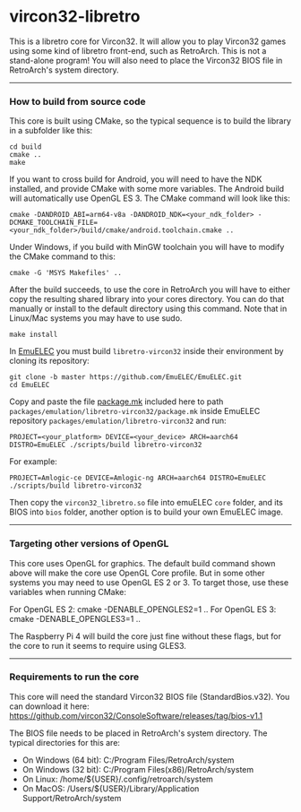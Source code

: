 # vircon32-libretro

This is a libretro core for Vircon32. It will allow you to play Vircon32 games using some kind of libretro front-end, such as RetroArch. This is not a stand-alone program! You will also need to place the Vircon32 BIOS file in RetroArch's system directory.

----------------------------------
### How to build from source code

This core is built using CMake, so the typical sequence is to build the library in a subfolder like this:

```
cd build
cmake ..
make
```

If you want to cross build for Android, you will need to have the NDK installed, and provide CMake with some more variables. The Android build will automatically use OpenGL ES 3. The CMake command will look like this:

```
cmake -DANDROID_ABI=arm64-v8a -DANDROID_NDK=<your_ndk_folder> -DCMAKE_TOOLCHAIN_FILE=<your_ndk_folder>/build/cmake/android.toolchain.cmake ..
```

Under Windows, if you build with MinGW toolchain you will have to modify the CMake command to this:

```
cmake -G 'MSYS Makefiles' ..
```

After the build succeeds, to use the core in RetroArch you will have to either copy the resulting shared library into your cores directory. You can do that manually or install to the default directory using this command. Note that in Linux/Mac systems you may have to use sudo.

```
make install
```

In [EmuELEC](https://github.com/EmuELEC/EmuELEC) you must build `libretro-vircon32` inside their environment by cloning its repository:

```
git clone -b master https://github.com/EmuELEC/EmuELEC.git
cd EmuELEC
```

Copy and paste the file [package.mk](emuelec/package.mk) included here to path `packages/emulation/libretro-vircon32/package.mk` inside EmuELEC repository `packages/emulation/libretro-vircon32` and run:

```
PROJECT=<your_platform> DEVICE=<your_device> ARCH=aarch64 DISTRO=EmuELEC ./scripts/build libretro-vircon32
```

For example:

```
PROJECT=Amlogic-ce DEVICE=Amlogic-ng ARCH=aarch64 DISTRO=EmuELEC ./scripts/build libretro-vircon32
```

Then copy the `vircon32_libretro.so` file into emuELEC `core` folder, and its BIOS into `bios` folder, another option is to build your own EmuELEC image.

--------------------------------------
### Targeting other versions of OpenGL

This core uses OpenGL for graphics. The default build command shown above will make the core use OpenGL Core profile. But in some other systems you may need to use OpenGL ES 2 or 3. To target those, use these variables when running CMake:

For OpenGL ES 2: cmake -DENABLE_OPENGLES2=1 ..
For OpenGL ES 3: cmake -DENABLE_OPENGLES3=1 ..

The Raspberry Pi 4 will build the core just fine without these flags, but for the core to run it seems to require using GLES3.

--------------------------------
### Requirements to run the core

This core will need the standard Vircon32 BIOS file (StandardBios.v32).
You can download it here: https://github.com/vircon32/ConsoleSoftware/releases/tag/bios-v1.1

The BIOS file needs to be placed in RetroArch's system directory.
The typical directories for this are:

- On Windows (64 bit):  C:/Program Files/RetroArch/system
- On Windows (32 bit):  C:/Program Files(x86)/RetroArch/system
- On Linux:  /home/${USER}/.config/retroarch/system
- On MacOS:  /Users/${USER}/Library/Application Support/RetroArch/system

